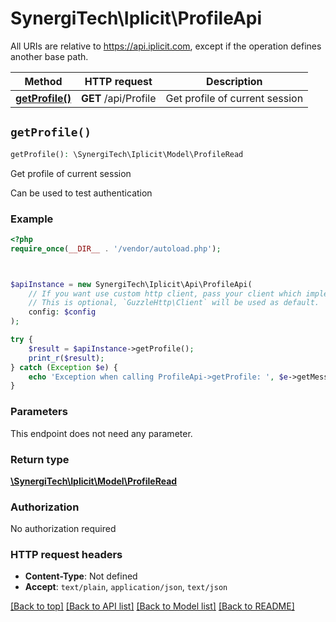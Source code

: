 # SynergiTech\Iplicit\ProfileApi

All URIs are relative to https://api.iplicit.com, except if the operation defines another base path.

| Method | HTTP request | Description |
| ------------- | ------------- | ------------- |
| [**getProfile()**](ProfileApi.md#getProfile) | **GET** /api/Profile | Get profile of current session |


## `getProfile()`

```php
getProfile(): \SynergiTech\Iplicit\Model\ProfileRead
```

Get profile of current session

Can be used to test authentication

### Example

```php
<?php
require_once(__DIR__ . '/vendor/autoload.php');



$apiInstance = new SynergiTech\Iplicit\Api\ProfileApi(
    // If you want use custom http client, pass your client which implements `GuzzleHttp\ClientInterface`.
    // This is optional, `GuzzleHttp\Client` will be used as default.
    config: $config
);

try {
    $result = $apiInstance->getProfile();
    print_r($result);
} catch (Exception $e) {
    echo 'Exception when calling ProfileApi->getProfile: ', $e->getMessage(), PHP_EOL;
}
```

### Parameters

This endpoint does not need any parameter.

### Return type

[**\SynergiTech\Iplicit\Model\ProfileRead**](../Model/ProfileRead.md)

### Authorization

No authorization required

### HTTP request headers

- **Content-Type**: Not defined
- **Accept**: `text/plain`, `application/json`, `text/json`

[[Back to top]](#) [[Back to API list]](../../README.md#endpoints)
[[Back to Model list]](../../README.md#models)
[[Back to README]](../../README.md)
